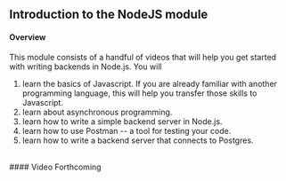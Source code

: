 ##  Introduction to the NodeJS module


#### Overview 
This module consists of a handful of videos that will help you get started with writing backends in Node.js. You will

1. learn the basics of Javascript. If you are already familiar with another programming language, this will help you transfer those skills to Javascript. 
2. learn about asynchronous programming. 
3. learn how to write a simple backend server in Node.js.
3. learn how to use Postman -- a tool for testing your code.
4. learn how to write a backend server that connects to Postgres.

<br/>
#### Video Forthcoming

